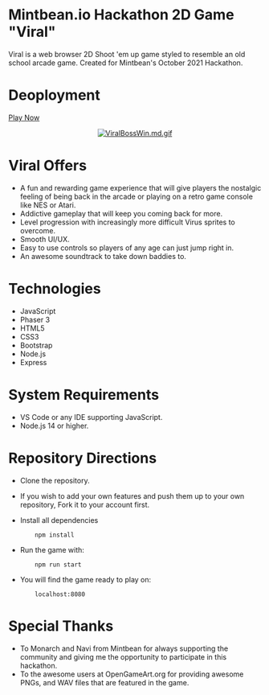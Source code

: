 
# Mintbean.io Hackathon 2D Game "Viral"
Viral is a web browser 2D Shoot 'em up game styled to resemble an old school arcade game. Created for Mintbean's October 2021 Hackathon.

# Deoployment

[Play Now](https://will-watson.github.io/hackathon-viral/)

<div align='center'>
     
[![ViralBossWin.md.gif](https://s9.gifyu.com/images/ViralBossWin.md.gif)](https://gifyu.com/image/Gy9X)
     
</div>

# Viral Offers
- A fun and rewarding game experience that will give players the nostalgic feeling of being back in the arcade or playing on a retro game console like NES or Atari. 
- Addictive gameplay that will keep you coming back for more.
- Level progression with increasingly more difficult Virus sprites to overcome.
- Smooth UI/UX.
- Easy to use controls so players of any age can just jump right in.
- An awesome soundtrack to take down baddies to.

# Technologies

- JavaScript
- Phaser 3
- HTML5
- CSS3
- Bootstrap
- Node.js
- Express

# System Requirements

- VS Code or any IDE supporting JavaScript.
- Node.js 14 or higher.

# Repository Directions

- Clone the repository.
- If you wish to add your own features and push them up to your own repository, Fork it to your account first.
- Install all dependencies

          npm install
          
- Run the game with:

          npm run start
          
- You will find the game ready to play on:

          
          localhost:8080

# Special Thanks

- To Monarch and Navi from Mintbean for always supporting the community and giving me the opportunity to participate in this hackathon.
- To the awesome users at OpenGameArt.org for providing awesome PNGs, and WAV files that are featured in the game.

